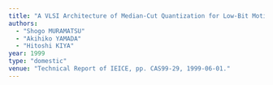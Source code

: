 ```yaml
---
title: "A VLSI Architecture of Median-Cut Quantization for Low-Bit Motion Estimation"
authors:
  - "Shogo MURAMATSU"
  - "Akihiko YAMADA"
  - "Hitoshi KIYA"
year: 1999
type: "domestic"
venue: "Technical Report of IEICE, pp. CAS99-29, 1999-06-01."
---
```

